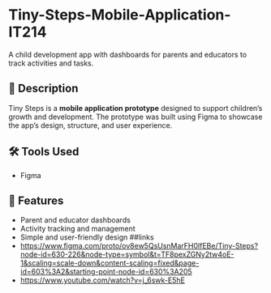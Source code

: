 # Tiny-Steps-Mobile-Application-IT214
A child development app with dashboards for parents and educators to track activities and tasks.

## 📖 Description
Tiny Steps is a **mobile application prototype** designed to support children’s growth and development. The prototype was built using Figma to showcase the app’s design, structure, and user experience.

## 🛠️ Tools Used
- Figma  

## 🚀 Features
- Parent and educator dashboards  
- Activity tracking and management  
- Simple and user-friendly design
##links
- https://www.figma.com/proto/ov8ew5QsUsnMarFH0lfEBe/Tiny-Steps?node-id=630-226&node-type=symbol&t=TF8pexZGNy2tw4oE-1&scaling=scale-down&content-scaling=fixed&page-id=603%3A2&starting-point-node-id=630%3A205
- https://www.youtube.com/watch?v=j_6swk-E5hE
